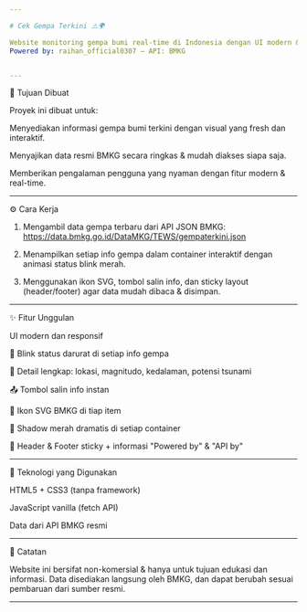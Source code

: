 ```yaml
---

# Cek Gempa Terkini ⚠️🌍

Website monitoring gempa bumi real-time di Indonesia dengan UI modern & animasi status darurat.
Powered by: raihan_official0307 — API: BMKG


---
```


🎯 Tujuan Dibuat

Proyek ini dibuat untuk:

Menyediakan informasi gempa bumi terkini dengan visual yang fresh dan interaktif.

Menyajikan data resmi BMKG secara ringkas & mudah diakses siapa saja.

Memberikan pengalaman pengguna yang nyaman dengan fitur modern & real-time.



---

⚙️ Cara Kerja

1. Mengambil data gempa terbaru dari API JSON BMKG:
https://data.bmkg.go.id/DataMKG/TEWS/gempaterkini.json


2. Menampilkan setiap info gempa dalam container interaktif dengan animasi status blink merah.


3. Menggunakan ikon SVG, tombol salin info, dan sticky layout (header/footer) agar data mudah dibaca & disimpan.




---

✨ Fitur Unggulan

UI modern dan responsif

🔴 Blink status darurat di setiap info gempa

📍 Detail lengkap: lokasi, magnitudo, kedalaman, potensi tsunami

📤 Tombol salin info instan

📎 Ikon SVG BMKG di tiap item

🔲 Shadow merah dramatis di setiap container

📌 Header & Footer sticky + informasi "Powered by" & "API by"



---

🚀 Teknologi yang Digunakan

HTML5 + CSS3 (tanpa framework)

JavaScript vanilla (fetch API)

Data dari API BMKG resmi



---

📌 Catatan

Website ini bersifat non-komersial & hanya untuk tujuan edukasi dan informasi.
Data disediakan langsung oleh BMKG, dan dapat berubah sesuai pembaruan dari sumber resmi.


---
